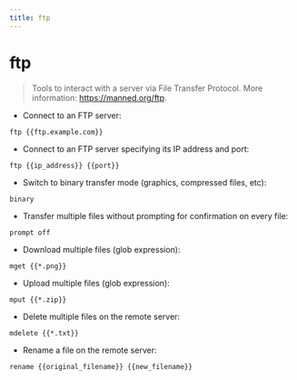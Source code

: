```yaml
---
title: ftp
---
```

# ftp

> Tools to interact with a server via File Transfer Protocol.
> More information: <https://manned.org/ftp>.

- Connect to an FTP server:

`ftp {{ftp.example.com}}`

- Connect to an FTP server specifying its IP address and port:

`ftp {{ip_address}} {{port}}`

- Switch to binary transfer mode (graphics, compressed files, etc):

`binary`

- Transfer multiple files without prompting for confirmation on every file:

`prompt off`

- Download multiple files (glob expression):

`mget {{*.png}}`

- Upload multiple files (glob expression):

`mput {{*.zip}}`

- Delete multiple files on the remote server:

`mdelete {{*.txt}}`

- Rename a file on the remote server:

`rename {{original_filename}} {{new_filename}}`
